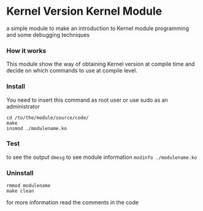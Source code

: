 # Kernel Version Kernel Module

a simple module to make an introduction to Kernel module programming and some debugging techniques


### How it works
This module show the way of obtaining Kernel version at compile time and decide on which commands to use at compile level.


### Install
You need to insert this command as root user or use sudo as an administrator
```
cd /to/the/module/source/code/
make
insmod ./modulename.ko
```

### Test
to see the output `dmesg`
to see module information `modinfo ./modulename.ko`


### Uninstall
```
rmmod modulename
make clean
```

for more information read the comments in the code

